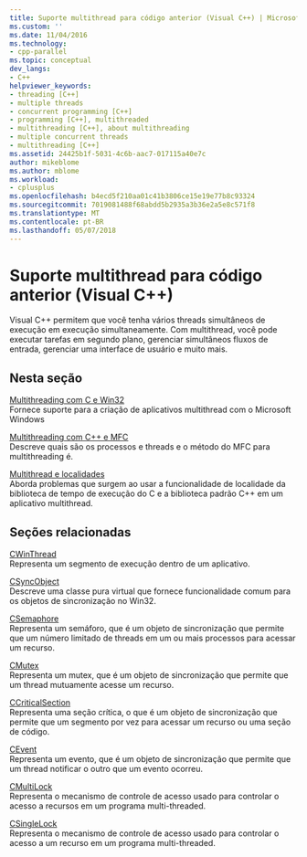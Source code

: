 ```yaml
---
title: Suporte multithread para código anterior (Visual C++) | Microsoft Docs
ms.custom: ''
ms.date: 11/04/2016
ms.technology:
- cpp-parallel
ms.topic: conceptual
dev_langs:
- C++
helpviewer_keywords:
- threading [C++]
- multiple threads
- concurrent programming [C++]
- programming [C++], multithreaded
- multithreading [C++], about multithreading
- multiple concurrent threads
- multithreading [C++]
ms.assetid: 24425b1f-5031-4c6b-aac7-017115a40e7c
author: mikeblome
ms.author: mblome
ms.workload:
- cplusplus
ms.openlocfilehash: b4ecd5f210aa01c41b3806ce15e19e77b8c93324
ms.sourcegitcommit: 7019081488f68abdd5b2935a3b36e2a5e8c571f8
ms.translationtype: MT
ms.contentlocale: pt-BR
ms.lasthandoff: 05/07/2018
---
```

# <a name="multithreading-support-for-older-code-visual-c"></a>Suporte multithread para código anterior (Visual C++)
Visual C++ permitem que você tenha vários threads simultâneos de execução em execução simultaneamente. Com multithread, você pode executar tarefas em segundo plano, gerenciar simultâneos fluxos de entrada, gerenciar uma interface de usuário e muito mais.  
  
## <a name="in-this-section"></a>Nesta seção  
 [Multithreading com C e Win32](../parallel/multithreading-with-c-and-win32.md)  
 Fornece suporte para a criação de aplicativos multithread com o Microsoft Windows  
  
 [Multithreading com C++ e MFC](../parallel/multithreading-with-cpp-and-mfc.md)  
 Descreve quais são os processos e threads e o método do MFC para multithreading é.  
  
 [Multithread e localidades](../parallel/multithreading-and-locales.md)  
 Aborda problemas que surgem ao usar a funcionalidade de localidade da biblioteca de tempo de execução do C e a biblioteca padrão C++ em um aplicativo multithread.  
  
## <a name="related-sections"></a>Seções relacionadas  
 [CWinThread](../mfc/reference/cwinthread-class.md)  
 Representa um segmento de execução dentro de um aplicativo.  
  
 [CSyncObject](../mfc/reference/csyncobject-class.md)  
 Descreve uma classe pura virtual que fornece funcionalidade comum para os objetos de sincronização no Win32.  
  
 [CSemaphore](../mfc/reference/csemaphore-class.md)  
 Representa um semáforo, que é um objeto de sincronização que permite que um número limitado de threads em um ou mais processos para acessar um recurso.  
  
 [CMutex](../mfc/reference/cmutex-class.md)  
 Representa um mutex, que é um objeto de sincronização que permite que um thread mutuamente acesse um recurso.  
  
 [CCriticalSection](../mfc/reference/ccriticalsection-class.md)  
 Representa uma seção crítica, o que é um objeto de sincronização que permite que um segmento por vez para acessar um recurso ou uma seção de código.  
  
 [CEvent](../mfc/reference/cevent-class.md)  
 Representa um evento, que é um objeto de sincronização que permite que um thread notificar o outro que um evento ocorreu.  
  
 [CMultiLock](../mfc/reference/cmultilock-class.md)  
 Representa o mecanismo de controle de acesso usado para controlar o acesso a recursos em um programa multi-threaded.  
  
 [CSingleLock](../mfc/reference/csinglelock-class.md)  
 Representa o mecanismo de controle de acesso usado para controlar o acesso a um recurso em um programa multi-threaded.  

